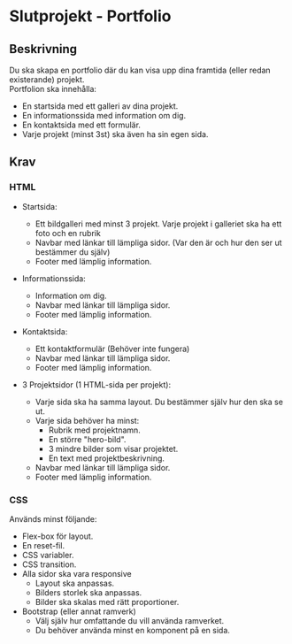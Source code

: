 # Slutprojekt - Portfolio

## Beskrivning

Du ska skapa en portfolio där du kan visa upp dina framtida (eller redan existerande) projekt.  
Portfolion ska innehålla:

- En startsida med ett galleri av dina projekt.
- En informationssida med information om dig.
- En kontaktsida med ett formulär.
- Varje projekt (minst 3st) ska även ha sin egen sida.

## Krav

### HTML

- Startsida:

  - Ett bildgalleri med minst 3 projekt. Varje projekt i galleriet ska ha ett foto och en
    rubrik
  - Navbar med länkar till lämpliga sidor. (Var den är och hur den ser ut bestämmer du själv)
  - Footer med lämplig information.

- Informationssida:

  - Information om dig.
  - Navbar med länkar till lämpliga sidor.
  - Footer med lämplig information.

- Kontaktsida:

  - Ett kontaktformulär (Behöver inte fungera)
  - Navbar med länkar till lämpliga sidor.
  - Footer med lämplig information.

- 3 Projektsidor (1 HTML-sida per projekt):

  - Varje sida ska ha samma layout. Du bestämmer själv hur den ska se ut.
  - Varje sida behöver ha minst:
    - Rubrik med projektnamn.
    - En större "hero-bild".
    - 3 mindre bilder som visar projektet.
    - En text med projektbeskrivning.
  - Navbar med länkar till lämpliga sidor.
  - Footer med lämplig information.

### CSS

Används minst följande:

- Flex-box för layout.
- En reset-fil.
- CSS variabler.
- CSS transition.
- Alla sidor ska vara responsive
  - Layout ska anpassas.
  - Bilders storlek ska anpassas.
  - Bilder ska skalas med rätt proportioner.
- Bootstrap (eller annat ramverk)
  - Välj själv hur omfattande du vill använda ramverket.
  - Du behöver använda minst en komponent på en sida.
